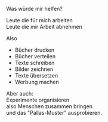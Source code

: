Was würde mir helfen?

Leute die für mich arbeiten  
Leute die mir Arbeit abnehmen

Also

- Bücher drucken
- Bücher verteilen
- Texte schreiben
- Bilder zeichnen
- Texte übersetzen
- Werbung machen

Aber auch:  
Experimente organisieren  
also Menschen zusammen bringen  
und das "Pallas-Muster" ausprobieren.
